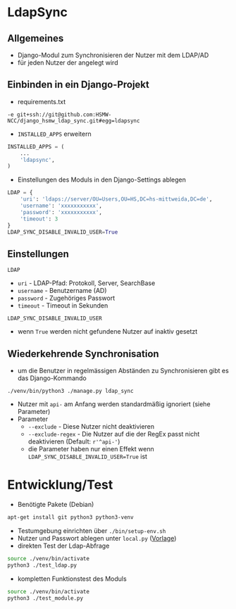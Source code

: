 # LdapSync

## Allgemeines
* Django-Modul zum Synchronisieren der Nutzer mit dem LDAP/AD
* für jeden Nutzer der angelegt wird

## Einbinden in ein Django-Projekt
* requirements.txt
```
-e git+ssh://git@github.com:HSMW-NCC/django_hsmw_ldap_sync.git#egg=ldapsync
```
* `INSTALLED_APPS` erweitern
```python
INSTALLED_APPS = (
    ...
    'ldapsync',
)
```
* Einstellungen des Moduls in den Django-Settings ablegen
```python
LDAP = {
    'uri': 'ldaps://server/OU=Users,OU=HS,DC=hs-mittweida,DC=de',
    'username': 'xxxxxxxxxxx',
    'password': 'xxxxxxxxxxx',
    'timeout': 3
}
LDAP_SYNC_DISABLE_INVALID_USER=True
```

## Einstellungen
`LDAP`
* `uri` - LDAP-Pfad: Protokoll, Server, SearchBase
* `username` - Benutzername (AD)
* `password` - Zugehöriges Passwort
* `timeout` - Timeout in Sekunden

`LDAP_SYNC_DISABLE_INVALID_USER`
* wenn `True` werden nicht gefundene Nutzer auf inaktiv gesetzt

## Wiederkehrende Synchronisation
* um die Benutzer in regelmässigen Abständen zu Synchronisieren gibt es das Django-Kommando
```
./venv/bin/python3 ./manage.py ldap_sync
```
* Nutzer mit `api-` am Anfang werden standardmäßig ignoriert (siehe Parameter)
* Parameter
  * `--exclude` - Diese Nutzer nicht deaktivieren
  * `--exclude-regex` - Die Nutzer auf die der RegEx passt nicht deaktivieren (Default: `r'^api-'`)
  * die Parameter haben nur einen Effekt wenn `LDAP_SYNC_DISABLE_INVALID_USER=True` ist

# Entwicklung/Test
* Benötigte Pakete (Debian)
```bash
apt-get install git python3 python3-venv
```
* Testumgebung einrichten über `./bin/setup-env.sh`
* Nutzer und Passwort ablegen unter `local.py` ([Vorlage](./local-example.py))
* direkten Test der Ldap-Abfrage
```bash
source ./venv/bin/activate
python3 ./test_ldap.py
```
* kompletten Funktionstest des Moduls
```bash
source ./venv/bin/activate
python3 ./test_module.py
```